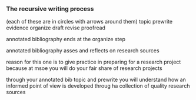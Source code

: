 ### The recursive writing process

(each of these are in circles with arrows around them)
topic prewrite evidence organize draft revise proofread

annotated bibliography ends at the organize step

annotated bibliography asses and reflects on research sources

reason for this one is to give practice in preparing for a research project because at msoe you will do your fair share of research projects

through your annotated bib topic and prewrite you will understand how an informed point of view is developed throug ha collection of quality research sources


